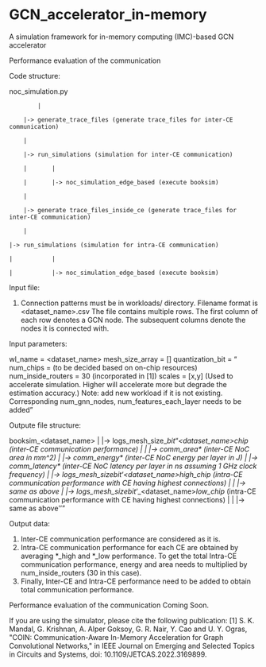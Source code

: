 # GCN_accelerator_in-memory
A simulation framework for in-memory computing (IMC)-based GCN accelerator


Performance evaluation of the communication

Code structure:

noc_simulation.py

    		|
  
 		|-> generate_trace_files (generate trace_files for inter-CE communication)
  
 		|
  
 		|-> run_simulations (simulation for inter-CE communication)
  
 		|		|
  
		|		|-> noc_simulation_edge_based (execute booksim)
  
		|
  
		|-> generate trace_files_inside_ce (generate trace_files for inter-CE communication)
  
		|
  
  	|-> run_simulations (simulation for intra-CE communication)
  
  	|			|
  
	|			|-> noc_simulation_edge_based (execute booksim)
  
  
  
  Input file:
  
  1. Connection patterns must be in workloads/ directory. 
     Filename format is <dataset_name>.csv
     The file contains multiple rows. The first column of each row denotes a GCN node. The subsequent columns denote the nodes it is connected with.
     
     
  Input parameters:
  
  wl_name = <dataset_name>
  mesh_size_array = [<n>]
  quantization_bit = <q>
  num_chips = <c> (to be decided based on on-chip resources)
  num_inside_routers = 30 (incorporated in [1])
  scales = [x,y] (Used to accelerate simulation. Higher will accelerate more but degrade the estimation accuracy.)
  Note: add new workload if it is not existing. Corresponding num_gnn_nodes, num_features_each_layer needs to be added
  
     
     
  Outpute file structure:
  
  booksim_<dataset_name>
    |
    |-> logs_mesh_size_<n>_bit_<q>_<dataset_name>_chip_<c> (inter-CE communication performance)
    |
    |       |-> comm_area* (inter-CE NoC area in mm^2)
    |       |-> comm_energy* (inter-CE NoC energy per layer in J)
    |       |-> comm_latency* (inter-CE NoC latency per layer in ns assuming 1 GHz clock frequency)
    |
    |-> logs_mesh_size_<n>_bit_<q>_<dataset_name>_high_chip_<c> (intra-CE communication performance with CE having highest connections)
    |
    |       |-> same as above
    |
    |-> logs_mesh_size_<n>_bit_<q>_<dataset_name>_low_chip_<c> (intra-CE communication performance with CE having highest connections)
    |
    |       |-> same as above  
  
  Output data:
  
  1. Inter-CE communication performance are considered as it is.
  2. Intra-CE communication performance for each CE are obtained by averaging *_high and *_low performance. To get the total Intra-CE communication performance, energy and area needs to multiplied by num_inside_routers (30 in this case).
  3. Finally, Inter-CE and Intra-CE performance need to be added to obtain total communication performance.
  

Performance evaluation of the communication
Coming Soon.

  
If you are using the simulator, please cite the following publication:
[1] S. K. Mandal, G. Krishnan, A. Alper Goksoy, G. R. Nair, Y. Cao and U. Y. Ogras, "COIN: Communication-Aware In-Memory Acceleration for Graph Convolutional Networks," in IEEE Journal on Emerging and Selected Topics in Circuits and Systems, doi: 10.1109/JETCAS.2022.3169899.
